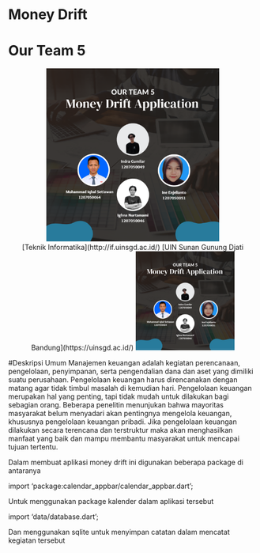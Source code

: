 # Money Drift

# Our Team 5
<div align='center'>

<img src="assets/KELOMPOK 5.png" width="350"/>

<br>
[Teknik Informatika](http://if.uinsgd.ac.id/) [UIN Sunan Gunung Djati Bandung](https://uinsgd.ac.id/)

<img src="assets/KELOMPOK 5.png" width="200"/>
</div>

#Deskripsi Umum
Manajemen keuangan adalah kegiatan perencanaan, pengelolaan, penyimpanan, serta pengendalian dana dan aset yang dimiliki suatu perusahaan. Pengelolaan keuangan harus direncanakan dengan matang agar tidak timbul masalah di kemudian hari. Pengelolaan keuangan merupakan hal yang penting, tapi tidak mudah untuk dilakukan bagi sebagian orang. Beberapa penelitin menunjukan bahwa mayoritas masyarakat belum menyadari akan pentingnya mengelola keuangan, khususnya pengelolaan keuangan pribadi. Jika pengelolaan keuangan dilakukan secara terencana dan terstruktur maka akan menghasilkan manfaat yang baik dan mampu membantu masyarakat untuk mencapai tujuan tertentu.

Dalam membuat aplikasi money drift ini digunakan beberapa package di antaranya

import ‘package:calendar_appbar/calendar_appbar.dart’;

Untuk menggunakan package kalender dalam aplikasi tersebut

import ‘data/database.dart’;

Dan menggunakan sqlite untuk menyimpan catatan dalam mencatat kegiatan tersebut
